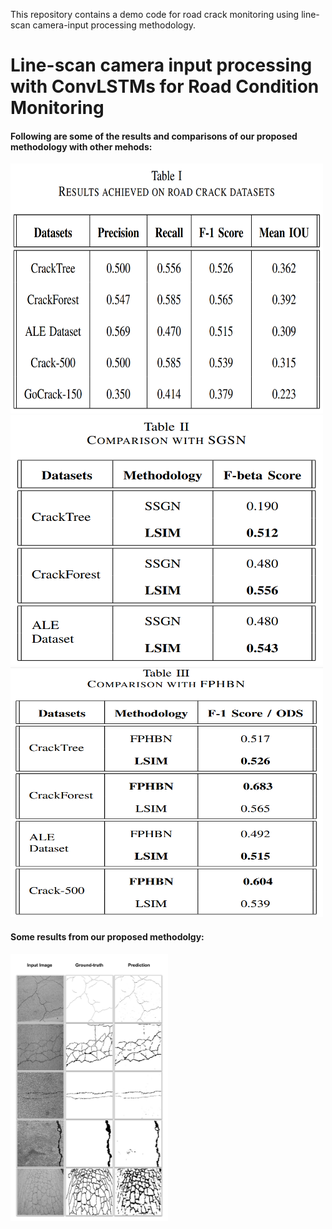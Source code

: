 This repository contains a demo code for road crack monitoring using line-scan camera-input processing methodology.

# Line-scan camera input processing with ConvLSTMs for Road Condition Monitoring

#### Following are some of the results and comparisons of our proposed methodology with other mehods: 

<img src="https://github.com/mirzaabdulwahab1612/Line-scan-Camera-Input-processing-using-ConvLSTMs-for-visual-monitoring/blob/main/T-1.png" width="500" height="400">
<img src="https://github.com/mirzaabdulwahab1612/Line-scan-Camera-Input-processing-using-ConvLSTMs-for-visual-monitoring/blob/main/T-2.png" width="500" height="400">
<img src="https://github.com/mirzaabdulwahab1612/Line-scan-Camera-Input-processing-using-ConvLSTMs-for-visual-monitoring/blob/main/T-3.png" width="500" height="400">

#### Some results from our proposed methodolgy: 

<img src="https://github.com/mirzaabdulwahab1612/Line-scan-Camera-Input-processing-using-ConvLSTMs-for-visual-monitoring/blob/main/linescanresults.png" width="50%" height="50%">
